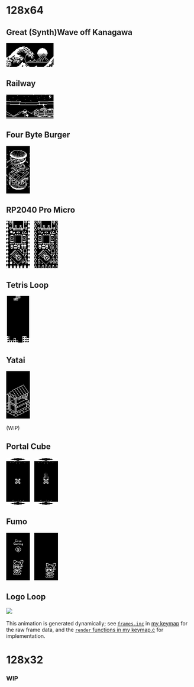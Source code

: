 # 128x64

## Great (Synth)Wave off Kanagawa
![Great (Synth)Wave off Kanagawa](<wave.png?raw=true>)


## Railway
![鉄道](<railway.gif?raw=true>)



## Four Byte Burger
![Four Byte Burger](<four byte burger.png?raw=true>)



## RP2040 Pro Micro
![Pro micro](<pro micro.png?raw=true>) &nbsp; ![Pro micro 2](<pro micro 2.png?raw=true>)



## Tetris Loop
![Tetris Loop](<tetris.gif?raw=true>)



## Yatai
![屋台](<yatai.png?raw=true>)

(WIP)



## Portal Cube
![Cube 1](<cube.gif?raw=true>) &nbsp; ![Cube 2](<cube 2.gif?raw=true>)



## Fumo
![Cirno 1](<cirno.png?raw=true>) &nbsp; ![Cirno 2](<cirno 2.png?raw=true>)



## Logo Loop
<img src="logo.gif" width="64">

This animation is generated dynamically; see [`frames.inc`](https://github.com/DesyncTheThird/corne-keymap/blob/main/frames.inc) in [my keymap](https://github.com/DesyncTheThird/corne-keymap) for the raw frame data, and the [`render` functions in my keymap.c]([https://github.com/DesyncTheThird/corne-keymap/blob/main/keymap.c#L3609-L3694](https://github.com/DesyncTheThird/corne-keymap/blob/79921d0dfa8b865bca1cb4dad7e80f3a4c4a2e18/keymap.c#L3777-L3889)) for implementation.




# 128x32

### WIP
